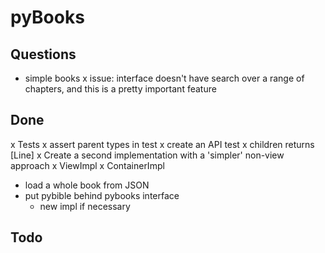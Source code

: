 
pyBooks
=======


Questions
---------
- simple books
  x issue: interface doesn't have search over a range of chapters, and
    this is a pretty important feature

Done
----
x Tests
  x assert parent types in test
  x create an API test
x children returns [Line]
x Create a second implementation with a 'simpler' non-view approach
  x ViewImpl
  x ContainerImpl

- load a whole book from JSON
- put pybible behind pybooks interface
  - new impl if necessary

Todo
----


